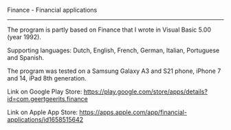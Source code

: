 Finance - Financial applications
________________________________

The program is partly based on Finance that I wrote in Visual Basic 5.00 (year 1992).

Supporting languages: Dutch, English, French, German, Italian, Portuguese and Spanish.

The program was tested on a Samsung Galaxy A3 and S21 phone, iPhone 7 and 14, iPad 8th generation.

Link on Google Play Store:
https://play.google.com/store/apps/details?id=com.geertgeerits.finance

Link on Apple App Store:
https://apps.apple.com/app/financial-applications/id1658515642
